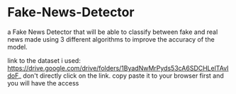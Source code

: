 # Fake-News-Detector
a Fake News Detector that will be able to classify between fake and real news made using 3 different algorithms to improve the accuracy of the model.



link to the dataset i used: https://drive.google.com/drive/folders/1ByadNwMrPyds53cA6SDCHLelTAvIdoF_
don't directly click on the link. copy paste it to your browser first and you will have the access
